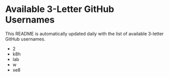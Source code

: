 # Available 3-Letter GitHub Usernames

This README is automatically updated daily with the list of available 3-letter GitHub usernames.

- 2
- k8h
- lab
- w
- xe8
